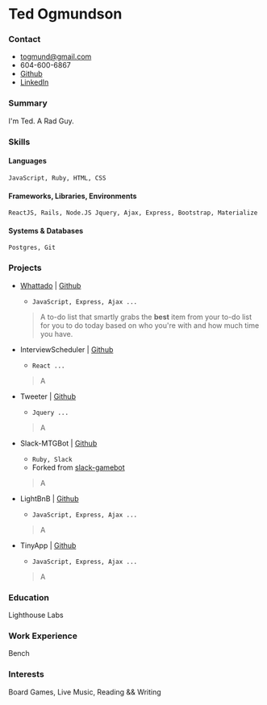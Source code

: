 # Ted Ogmundson

### **Contact**
- togmund@gmail.com
- 604-600-6867
- [Github](https://github.com/togmund)
- [LinkedIn](https://ca.linkedin.com/in/ted-ogmundson-1a9b47a)

### **Summary**
I'm Ted. A Rad Guy.

### **Skills**
#### Languages
```JavaScript, Ruby, HTML, CSS```

#### Frameworks, Libraries, Environments
```ReactJS, Rails, Node.JS Jquery, Ajax, Express, Bootstrap, Materialize```

#### Systems & Databases
```Postgres, Git```

### **Projects**
- [Whattado](https://lhl-whattado.herokuapp.com/) | [Github](https://github.com/togmund/whattado)
  - `JavaScript, Express, Ajax ...`
  > A to-do list that smartly grabs the **best** item from your to-do list for you to do today based on who you're with and how much time you have.
  
- InterviewScheduler | [Github](https://github.com/togmund/scheduler)
  - `React ...`
  > A

- Tweeter | [Github](https://github.com/togmund/whattado)
  - `Jquery ...`
  > A

- Slack-MTGBot | [Github](https://github.com/MikeKlemarewski/slack-gamebot)
  - `Ruby, Slack`
  - Forked from [slack-gamebot](https://github.com/dblock/slack-gamebot)
  > A

- LightBnB | [Github](https://github.com/togmund/whattado)
  - `JavaScript, Express, Ajax ...`
  > A

- TinyApp | [Github](https://github.com/togmund/whattado)
  - `JavaScript, Express, Ajax ...`
  > A


### **Education**
Lighthouse Labs

### **Work Experience**

Bench

### **Interests**

Board Games, Live Music, Reading && Writing